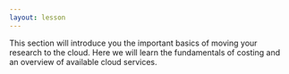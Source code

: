 ```yaml
---
layout: lesson
---
```

This section will introduce you the important basics of moving your research to the cloud. Here we will learn the fundamentals of costing and an overview of available cloud services. 



